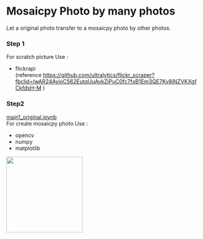 # Mosaicpy Photo by many photos
Let a original photo transfer to a mosaicpy photo by other photos.

### Step 1
For scratch picture Use :  <br />
* flickrapi <br />
(reference https://github.com/ultralytics/flickr_scraper?fbclid=IwAR24AyioC562EutqUuAvkZiPuC0fc7fxB1Em3QE7Kv8iNZVKXgfCkfdsH-M )

### Step2 
[main1_original.ipynb](main1_original.ipynb) <br />
For create mosaicpy photo Use : <br />
* opencv
* numpy
* matplotlib
<a/>
<img src="output.png" width="200" height="200" /> <br />
